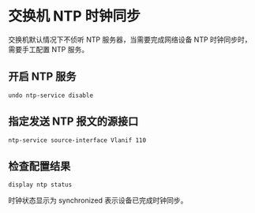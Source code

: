 # 交换机 NTP 时钟同步
交换机默认情况下不侦听 NTP 服务器，当需要完成网络设备 NTP 时钟同步时，需要手工配置 NTP 服务。
## 开启 NTP 服务
```shell
undo ntp-service disable 
```
## 指定发送 NTP 报文的源接口
```shell
ntp-service source-interface Vlanif 110
```
## 检查配置结果
```shell
display ntp status
```
时钟状态显示为 synchronized 表示设备已完成时钟同步。
